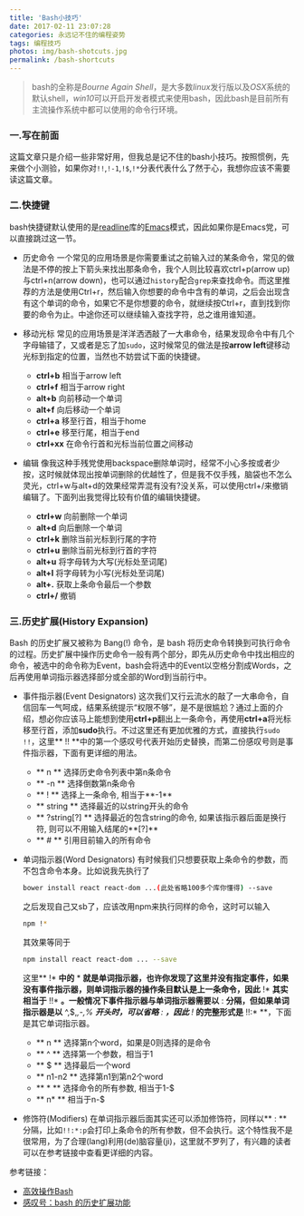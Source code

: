 ```yaml
---
title: 'Bash小技巧'
date: 2017-02-11 23:07:28
categories: 永远记不住的编程姿势
tags: 编程技巧
photos: img/bash-shotcuts.jpg
permalink: /bash-shortcuts
---
```


> bash的全称是*Bourne Again Shell*，是大多数*linux*发行版以及*OSX*系统的默认shell，*win10*可以开启开发者模式来使用bash，因此bash是目前所有主流操作系统中都可以使用的命令行环境。

### 一.写在前面
这篇文章只是介绍一些非常好用，但我总是记不住的bash小技巧。按照惯例，先来做个小测验，如果你对`!!`,`!-1`,`!$`,`!*`分表代表什么了然于心，我想你应该不需要读这篇文章。

<!-- more -->

### 二.快捷键
bash快捷键默认使用的是[readline](http://cnswww.cns.cwru.edu/php/chet/readline/rltop.html)库的[Emacs](https://zh.wikipedia.org/wiki/Emacs)模式，因此如果你是Emacs党，可以直接跳过这一节。
- 历史命令
	一个常见的应用场景是你需要重试之前输入过的某条命令，常见的做法是不停的按上下箭头来找出那条命令，我个人则比较喜欢ctrl+p(arrow up)与ctrl+n(arrow down)，也可以通过`history`配合`grep`来查找命令。而这里推荐的方法是使用Ctrl+r，然后输入你想要的命令中含有的单词，之后会出现含有这个单词的命令，如果它不是你想要的命令，就继续按Ctrl+r，直到找到你要的命令为止。中途你还可以继续输入查找字符，总之谁用谁知道。

- 移动光标
	常见的应用场景是洋洋洒洒敲了一大串命令，结果发现命令中有几个字母输错了，又或者是忘了加`sudo`，这时候常见的做法是按**arrow left**键移动光标到指定的位置，当然也不妨尝试下面的快捷键。
    - **ctrl+b** 相当于arrow left
    - **ctrl+f** 相当于arrow right
    - **alt+b** 向前移动一个单词
    - **alt+f** 向后移动一个单词
    - **ctrl+a** 移至行首，相当于home
    - **ctrl+e** 移至行尾，相当于end
    - **ctrl+xx** 在命令行首和光标当前位置之间移动


- 编辑
	像我这种手残党使用backspace删除单词时，经常不小心多按或者少按，这时候就体现出按单词删除的优越性了，但是我不仅手残，脑袋也不怎么灵光，ctrl+w与alt+d的效果经常弄混有没有?没关系，可以使用ctrl+/来撤销编辑了。下面列出我觉得比较有价值的编辑快捷键。
	- **ctrl+w** 向前删除一个单词
	- **alt+d** 向后删除一个单词
	- **ctrl+k** 删除当前光标到行尾的字符
	- **ctrl+u** 删除当前光标到行首的字符
	- **alt+u** 将字母转为大写(光标处至词尾)
	- **alt+l** 将字母转为小写(光标处至词尾)
	- **alt+.** 获取上条命令最后一个参数
	- **ctrl+/** 撤销

### 三.历史扩展(History Expansion)
Bash 的历史扩展又被称为 Bang(!) 命令，是 bash 将历史命令转换到可执行命令的过程。历史扩展中操作历史命令一般有两个部分，即先从历史命令中找出相应的命令，被选中的命令称为Event，bash会将选中的Event以空格分割成Words，之后再使用单词指示器选择部分或全部的Word到当前行中。
- 事件指示器(Event Designators)
    这次我们又行云流水的敲了一大串命令，自信回车一气呵成，结果系统提示“权限不够”，是不是很尴尬？通过上面的介绍，想必你应该马上能想到使用**ctrl+p**翻出上一条命令，再使用**ctrl+a**将光标移至行首，添加**sudo**执行。不过这里还有更加优雅的方式，直接执行`sudo !!`，这里** !! **中的第一个感叹号代表开始历史替换，而第二份感叹号则是事件指示器，下面有更详细的用法。
    - ** n ** 选择历史命令列表中第n条命令
    - ** -n ** 选择倒数第n条命令
    - ** ! ** 选择上一条命令, 相当于**-1**
    - ** string ** 选择最近的以string开头的命令
    - ** ?string[?] ** 选择最近的包含string的命令, 如果该指示器后面是换行符, 则可以不用输入结尾的**[?]**
    - ** # ** 引用目前输入的所有命令


- 单词指示器(Word Designators)
	有时候我们只想要获取上条命令的参数，而不包含命令本身。比如说我先执行了
    ```bash
    bower install react react-dom ...(此处省略100多个库你懂得) --save
    ```
    之后发现自己又sb了，应该改用npm来执行同样的命令，这时可以输入
    ```bash
    npm !*
    ```
    其效果等同于
    ```bash
    npm install react react-dom ... --save
    ```
    这里** !* **中的** * **就是单词指示器，也许你发现了这里并没有指定事件，如果没有事件指示器，则单词指示器的操作条目默认是上一条命令，因此** !* **其实相当于** !!* **。一般情况下事件指示器与单词指示器需要以** : **分隔，但如果单词指示器是以** ^,$,*,-,% **开头时，可以省略** : **，因此** !* **的完整形式是** !!:* **，下面是其它单词指示器。
	- ** n ** 选择第n个word，如果是0则选择的是命令
	- ** ^ ** 选择第一个参数，相当于1
	- ** $ ** 选择最后一个word
	- ** n1-n2 ** 选择第n1到第n2个word
	- ** * ** 选择命令的所有参数, 相当于1-$
	- ** n* ** 相当于n-$


- 修饰符(Modifiers)
	在单词指示器后面其实还可以添加修饰符，同样以** : **分隔，比如`!!:*:p`会打印上条命令的所有参数，但不会执行。这个特性我不是很常用，为了合理(lang)利用(de)脑容量(ji)，这里就不罗列了，有兴趣的读者可以在参考链接中查看更详细的内容。

参考链接：
- [高效操作Bash](http://ahei.info/bash.htm)
- [感叹号：bash 的历史扩展功能](https://linux.cn/article-5658-1.html)